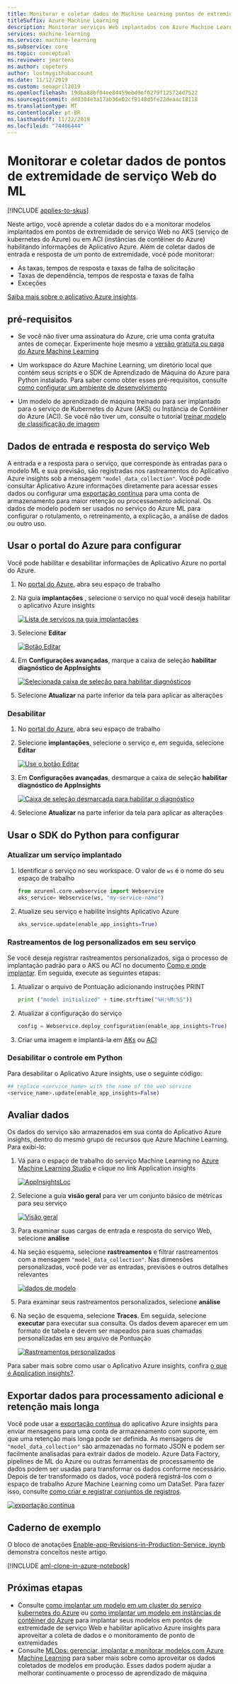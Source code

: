 ```yaml
---
title: Monitorar e coletar dados de Machine Learning pontos de extremidade de serviço Web
titleSuffix: Azure Machine Learning
description: Monitorar serviços Web implantados com Azure Machine Learning usando o Aplicativo Azure insights
services: machine-learning
ms.service: machine-learning
ms.subservice: core
ms.topic: conceptual
ms.reviewer: jmartens
ms.author: copeters
author: lostmygithubaccount
ms.date: 11/12/2019
ms.custom: seoapril2019
ms.openlocfilehash: 19dba88bf04ee84459ebd9ef0279f125724d7522
ms.sourcegitcommit: dd0304e3a17ab36e02cf9148d5fe22deaac18118
ms.translationtype: MT
ms.contentlocale: pt-BR
ms.lasthandoff: 11/22/2019
ms.locfileid: "74406444"
---
```

# <a name="monitor-and-collect-data-from-ml-web-service-endpoints"></a>Monitorar e coletar dados de pontos de extremidade de serviço Web do ML
[!INCLUDE [applies-to-skus](../../../includes/aml-applies-to-basic-enterprise-sku.md)]

Neste artigo, você aprende a coletar dados do e a monitorar modelos implantados em pontos de extremidade de serviço Web no AKS (serviço de kubernetes do Azure) ou em ACI (instâncias de contêiner do Azure) habilitando informações de Aplicativo Azure. Além de coletar dados de entrada e resposta de um ponto de extremidade, você pode monitorar:

* As taxas, tempos de resposta e taxas de falha de solicitação
* Taxas de dependência, tempos de resposta e taxas de falha
* Exceções

[Saiba mais sobre o aplicativo Azure insights](../../azure-monitor/app/app-insights-overview.md). 


## <a name="prerequisites"></a>pré-requisitos

* Se você não tiver uma assinatura do Azure, crie uma conta gratuita antes de começar. Experimente hoje mesmo a [versão gratuita ou paga do Azure Machine Learning](https://aka.ms/AMLFree)

* Um workspace do Azure Machine Learning, um diretório local que contém seus scripts e o SDK de Aprendizado de Máquina do Azure para Python instalado. Para saber como obter esses pré-requisitos, consulte [como configurar um ambiente de desenvolvimento](how-to-configure-environment.md)
* Um modelo de aprendizado de máquina treinado para ser implantado para o serviço de Kubernetes do Azure (AKS) ou Instância de Contêiner do Azure (ACI). Se você não tiver um, consulte o tutorial [treinar modelo de classificação de imagem](tutorial-train-models-with-aml.md)

## <a name="web-service-input-and-response-data"></a>Dados de entrada e resposta do serviço Web

A entrada e a resposta para o serviço, que corresponde às entradas para o modelo ML e sua previsão, são registradas nos rastreamentos do Aplicativo Azure insights sob a mensagem `"model_data_collection"`. Você pode consultar Aplicativo Azure informações diretamente para acessar esses dados ou configurar uma [exportação contínua](https://docs.microsoft.com/azure/azure-monitor/app/export-telemetry) para uma conta de armazenamento para maior retenção ou processamento adicional. Os dados de modelo podem ser usados no serviço do Azure ML para configurar o rotulamento, o retreinamento, a explicação, a análise de dados ou outro uso. 

## <a name="use-the-azure-portal-to-configure"></a>Usar o portal do Azure para configurar

Você pode habilitar e desabilitar informações de Aplicativo Azure no portal do Azure. 

1. No [portal do Azure](https://portal.azure.com), abra seu espaço de trabalho

1. Na guia **implantações** , selecione o serviço no qual você deseja habilitar o aplicativo Azure insights

   [![Lista de serviços na guia implantações](media/how-to-enable-app-insights/Deployments.PNG)](./media/how-to-enable-app-insights/Deployments.PNG#lightbox)

3. Selecione **Editar**

   [![Botão Editar](media/how-to-enable-app-insights/Edit.PNG)](./media/how-to-enable-app-insights/Edit.PNG#lightbox)

4. Em **Configurações avançadas**, marque a caixa de seleção **habilitar diagnóstico de AppInsights**

   [![Selecionada caixa de seleção para habilitar diagnósticos](media/how-to-enable-app-insights/AdvancedSettings.png)](./media/how-to-enable-app-insights/AdvancedSettings.png#lightbox)

1. Selecione **Atualizar** na parte inferior da tela para aplicar as alterações

### <a name="disable"></a>Desabilitar

1. No [portal do Azure](https://portal.azure.com), abra seu espaço de trabalho
1. Selecione **implantações**, selecione o serviço e, em seguida, selecione **Editar**

   [![Use o botão Editar](media/how-to-enable-app-insights/Edit.PNG)](./media/how-to-enable-app-insights/Edit.PNG#lightbox)

1. Em **Configurações avançadas**, desmarque a caixa de seleção **habilitar diagnóstico de AppInsights**

   [![Caixa de seleção desmarcada para habilitar o diagnóstico](media/how-to-enable-app-insights/uncheck.png)](./media/how-to-enable-app-insights/uncheck.png#lightbox)

1. Selecione **Atualizar** na parte inferior da tela para aplicar as alterações
 
## <a name="use-python-sdk-to-configure"></a>Usar o SDK do Python para configurar 

### <a name="update-a-deployed-service"></a>Atualizar um serviço implantado

1. Identificar o serviço no seu workspace. O valor de `ws` é o nome do seu espaço de trabalho

    ```python
    from azureml.core.webservice import Webservice
    aks_service= Webservice(ws, "my-service-name")
    ```
2. Atualize seu serviço e habilite insights Aplicativo Azure

    ```python
    aks_service.update(enable_app_insights=True)
    ```

### <a name="log-custom-traces-in-your-service"></a>Rastreamentos de log personalizados em seu serviço

Se você deseja registrar rastreamentos personalizados, siga o processo de implantação padrão para o AKS ou ACI no documento [Como e onde implantar](how-to-deploy-and-where.md). Em seguida, execute as seguintes etapas:

1. Atualizar o arquivo de Pontuação adicionando instruções PRINT
    
    ```python
    print ("model initialized" + time.strftime("%H:%M:%S"))
    ```

2. Atualizar a configuração do serviço
    
    ```python
    config = Webservice.deploy_configuration(enable_app_insights=True)
    ```

3. Criar uma imagem e implantá-la em [AKs](how-to-deploy-to-aks.md) ou [ACI](how-to-deploy-to-aci.md)

### <a name="disable-tracking-in-python"></a>Desabilitar o controle em Python

Para desabilitar o Aplicativo Azure insights, use o seguinte código:

```python 
## replace <service_name> with the name of the web service
<service_name>.update(enable_app_insights=False)
```

## <a name="evaluate-data"></a>Avaliar dados
Os dados do serviço são armazenados em sua conta do Aplicativo Azure insights, dentro do mesmo grupo de recursos que Azure Machine Learning.
Para exibi-lo:

1. Vá para o espaço de trabalho do serviço Machine Learning no [Azure Machine Learning Studio](https://ml.azure.com) e clique no link Application insights

    [![AppInsightsLoc](media/how-to-enable-app-insights/AppInsightsLoc.png)](./media/how-to-enable-app-insights/AppInsightsLoc.png#lightbox)

1. Selecione a guia **visão geral** para ver um conjunto básico de métricas para seu serviço

   [![Visão geral](media/how-to-enable-app-insights/overview.png)](./media/how-to-enable-app-insights/overview.png#lightbox)

1. Para examinar suas cargas de entrada e resposta do serviço Web, selecione **análise**
1. Na seção esquema, selecione **rastreamentos** e filtrar rastreamentos com a mensagem `"model_data_collection"`. Nas dimensões personalizadas, você pode ver as entradas, previsões e outros detalhes relevantes

   [![dados de modelo](media/how-to-enable-app-insights/model-data-trace.png)](./media/how-to-enable-app-insights/model-data-trace.png#lightbox)


3. Para examinar seus rastreamentos personalizados, selecione **análise**
4. Na seção de esquema, selecione **Traces**. Em seguida, selecione **executar** para executar sua consulta. Os dados devem aparecer em um formato de tabela e devem ser mapeados para suas chamadas personalizadas em seu arquivo de Pontuação

   [![Rastreamentos personalizados](media/how-to-enable-app-insights/logs.png)](./media/how-to-enable-app-insights/logs.png#lightbox)

Para saber mais sobre como usar o Aplicativo Azure insights, confira [o que é Application insights?](../../azure-monitor/app/app-insights-overview.md).

## <a name="export-data-for-further-processing-and-longer-retention"></a>Exportar dados para processamento adicional e retenção mais longa

Você pode usar a [exportação contínua](https://docs.microsoft.com/azure/azure-monitor/app/export-telemetry) do aplicativo Azure insights para enviar mensagens para uma conta de armazenamento com suporte, em que uma retenção mais longa pode ser definida. As mensagens de `"model_data_collection"` são armazenadas no formato JSON e podem ser facilmente analisadas para extrair dados de modelo. Azure Data Factory, pipelines de ML do Azure ou outras ferramentas de processamento de dados podem ser usadas para transformar os dados conforme necessário. Depois de ter transformado os dados, você poderá registrá-los com o espaço de trabalho Azure Machine Learning como um DataSet. Para fazer isso, consulte [como criar e registrar conjuntos de registros](how-to-create-register-datasets.md).

   [![exportação contínua](media/how-to-enable-app-insights/continuous-export-setup.png)](./media/how-to-enable-app-insights/continuous-export-setup.png)


## <a name="example-notebook"></a>Caderno de exemplo

O bloco de anotações [Enable-app-Revisions-in-Production-Service. ipynb](https://github.com/Azure/MachineLearningNotebooks/blob/master/how-to-use-azureml/deployment/enable-app-insights-in-production-service/enable-app-insights-in-production-service.ipynb) demonstra conceitos neste artigo. 
 
[!INCLUDE [aml-clone-in-azure-notebook](../../../includes/aml-clone-for-examples.md)]

## <a name="next-steps"></a>Próximas etapas

* Consulte [como implantar um modelo em um cluster do serviço kubernetes do Azure](https://docs.microsoft.com/azure/machine-learning/service/how-to-deploy-azure-kubernetes-service) ou [como implantar um modelo em instâncias de contêiner do Azure](https://docs.microsoft.com/azure/machine-learning/service/how-to-deploy-azure-container-instance) para implantar seus modelos em pontos de extremidade de serviço Web e habilitar aplicativo Azure insights para aproveitar a coleta de dados e o monitoramento de ponto de extremidades
* Consulte [MLOps: gerenciar, implantar e monitorar modelos com Azure Machine Learning](https://docs.microsoft.com/azure/machine-learning/service/concept-model-management-and-deployment) para saber mais sobre como aproveitar os dados coletados de modelos em produção. Esses dados podem ajudar a melhorar continuamente o processo de aprendizado de máquina
